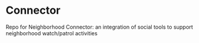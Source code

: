 Connector
=========

Repo for Neighborhood Connector: an integration of social tools to support neighborhood watch/patrol activities
